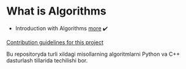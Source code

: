 # What is Algorithms
- Introduction with Algorithms  [more](https://www.geeksforgeeks.org/introduction-to-algorithms/) :heavy_check_mark:

[Contribution guidelines for this project](docs/CONTRIBUTING.md)

Bu repositoryda turli xildagi misollarning  algoritmlarni Python va C++ dasturlash tillarida techilishi bor.
